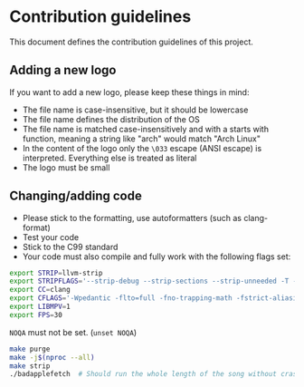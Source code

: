 # Contribution guidelines

This document defines the contribution guidelines of this project.

## Adding a new logo

If you want to add a new logo, please keep these things in mind:

-   The file name is case-insensitive, but it should be lowercase
-   The file name defines the distribution of the OS
-   The file name is matched case-insensitively and with a starts with function, meaning a string like "arch" would match "Arch Linux"
-   In the content of the logo only the `\033` escape (ANSI escape) is interpreted. Everything else is treated as literal
-   The logo must be small

## Changing/adding code

-   Please stick to the formatting, use autoformatters (such as clang-format)
-   Test your code
-   Stick to the C99 standard
-   Your code must also compile and fully work with the following flags set:

```sh
export STRIP=llvm-strip
export STRIPFLAGS='--strip-debug --strip-sections --strip-unneeded -T --remove-section=.note.gnu.gold-version --remove-section=.note --strip-all --discard-locals --remove-section=.gnu.version --remove-section=.eh_frame --remove-section=.note.gnu.build-id --remove-section=.note.ABI-tag --strip-symbol=__gmon_start__ --strip-all-gnu --remove-section=.comment --remove-section=.eh_frame_ptr --discard-all'
export CC=clang
export CFLAGS='-Wpedantic -flto=full -fno-trapping-math -fstrict-aliasing -fno-math-errno -fno-stack-check -fno-strict-overflow -funroll-loops -fno-stack-protector -fvisibility-inlines-hidden -mfancy-math-387 -fomit-frame-pointer -fstrict-overflow -Wshadow -fno-exceptions -D_FORTIFY_SOURCE=0 -Wall -Wextra -fno-signed-zeros -fno-strict-aliasing -pedantic -Ofast -fvisibility=hidden -ffast-math -funsafe-math-optimizations -std=c99 -fno-asynchronous-unwind-tables -Werror -fdiscard-value-names -femit-all-decls -fmerge-all-constants -fno-use-cxa-atexit -fno-use-init-array -march=native -mtune=native -pedantic-errors'
export LIBMPV=1
export FPS=30
```

`NOQA` must not be set. (`unset NOQA`)

```sh
make purge
make -j$(nproc --all)
make strip
./badapplefetch  # Should run the whole length of the song without crashing
```
